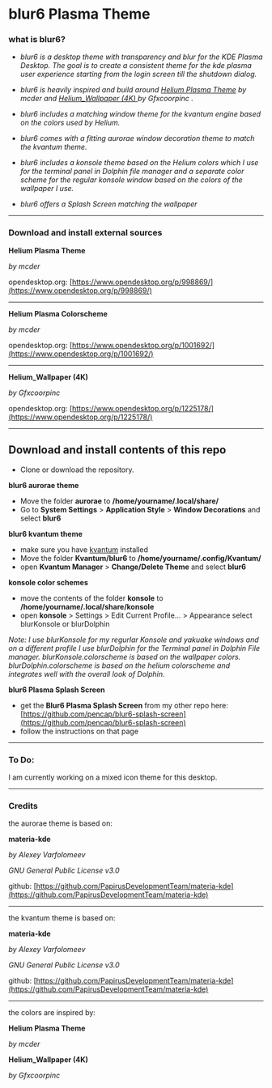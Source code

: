 blur6 Plasma Theme
=================

### what is blur6?
* *blur6 is a desktop theme with transparency and blur for the KDE Plasma Desktop. The goal is to create a consistent theme for the kde plasma user experience starting from the login screen till the shutdown dialog.*

* *blur6 is heavily inspired and build around [Helium Plasma Theme](https://www.opendesktop.org/p/998869/) by mcder and [Helium_Wallpaper (4K) ](https://www.opendesktop.org/p/1225178/) by Gfxcoorpinc .* 

* *blur6 includes a matching window theme for the kvantum engine based on the colors used by Helium.*

* *blur6 comes with a fitting aurorae window decoration theme to match the kvantum theme.* 

* *blur6 includes a konsole theme based on the Helium colors which I use for the terminal panel in Dolphin file manager and a separate color scheme for the regular konsole window based on the colors of the wallpaper I use.*

* *blur6 offers a Splash Screen matching the wallpaper*

 ___

### Download and install external sources

**Helium Plasma Theme**

*by mcder*

opendesktop.org: [https://www.opendesktop.org/p/998869/](https://www.opendesktop.org/p/998869/)

 ___

**Helium Plasma Colorscheme**

*by mcder*

opendesktop.org: [https://www.opendesktop.org/p/1001692/](https://www.opendesktop.org/p/1001692/)
 ___

**Helium_Wallpaper (4K)**

*by Gfxcoorpinc*

opendesktop.org: [https://www.opendesktop.org/p/1225178/](https://www.opendesktop.org/p/1225178/)

 ___

## Download and install contents of this repo


* Clone or download the repository.

**blur6 aurorae theme**

* Move the folder **aurorae** to **/home/yourname/.local/share/**
* Go to **System Settings** > **Application Style** > **Window Decorations** and select **blur6**

**blur6 kvantum theme**

* make sure you have [kvantum](https://github.com/tsujan/Kvantum/tree/master/Kvantum) installed
* Move the folder **Kvantum/blur6** to **/home/yourname/.config/Kvantum/**
* open **Kvantum Manager** > **Change/Delete Theme** and select **blur6**

**konsole color schemes**

* move the contents of the folder **konsole** to **/home/yourname/.local/share/konsole**
* open **konsole** > Settings > Edit Current Profile... > Appearance select blurKonsole or blurDolphin

*Note: I use blurKonsole for my regurlar Konsole and yakuake windows and on a different profile I use blurDolphin for the Terminal panel in Dolphin File manager. 
blurKonsole.colorscheme is based on the wallpaper colors. blurDolphin.colorscheme is based on the helium colorscheme and integrates well with the overall look of Dolphin.*

**blur6 Plasma Splash Screen**

* get the **Blur6 Plasma Splash Screen** from my other repo here: [https://github.com/pencap/blur6-splash-screen](https://github.com/pencap/blur6-splash-screen)
* follow the instructions on that page

 ___

### To Do:
I am currently working on a mixed icon theme for this desktop.
 ___
### Credits

the aurorae theme is based on:

**materia-kde**

*by Alexey Varfolomeev*

*GNU General Public License v3.0*

github: [https://github.com/PapirusDevelopmentTeam/materia-kde](https://github.com/PapirusDevelopmentTeam/materia-kde)

 ___

the kvantum theme is based on:

**materia-kde**

*by Alexey Varfolomeev*

*GNU General Public License v3.0*

github: [https://github.com/PapirusDevelopmentTeam/materia-kde](https://github.com/PapirusDevelopmentTeam/materia-kde)

 ___

the colors are inspired by:

**Helium Plasma Theme**

*by mcder*

**Helium_Wallpaper (4K)**

*by Gfxcoorpinc*